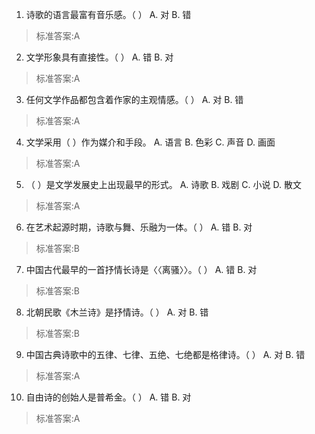 1. 诗歌的语言最富有音乐感。（ ）
  A. 对  B. 错
>标准答案:A
 
2. 文学形象具有直接性。（ ）
  A. 错  B. 对
>标准答案:A
 
3. 任何文学作品都包含着作家的主观情感。（ ）
  A. 对  B. 错
>标准答案:A
 
4. 文学采用（ ）作为媒介和手段。
  A. 语言  B. 色彩  C. 声音  D. 画面
>标准答案:A
 
5. （ ）是文学发展史上出现最早的形式。
  A. 诗歌  B. 戏剧  C. 小说  D. 散文
>标准答案:A
 
6. 在艺术起源时期，诗歌与舞、乐融为一体。（ ）
  A. 错  B. 对
>标准答案:B
 
7. 中国古代最早的一首抒情长诗是〈〈离骚〉〉。（ ）
  A. 错  B. 对
>标准答案:B
 
8. 北朝民歌《木兰诗》是抒情诗。（ ）
  A. 对  B. 错
>标准答案:B
 
9. 中国古典诗歌中的五律、七律、五绝、七绝都是格律诗。（ ）
  A. 对  B. 错
>标准答案:A
 
10. 自由诗的创始人是普希金。（ ）
  A. 错  B. 对
>标准答案:A
 
